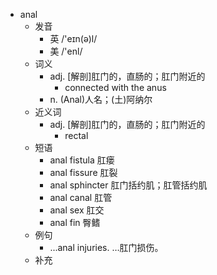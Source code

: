 - anal
  - 发音
    - 英 /'eɪn(ə)l/
    - 美 /'enl/
  - 词义
    - adj. [解剖]肛门的，直肠的；肛门附近的
      - connected with the  anus 
    - n. (Anal)人名；(土)阿纳尔
  - 近义词
    - adj. [解剖]肛门的，直肠的；肛门附近的
      - rectal
  - 短语
    - anal fistula 肛瘘
    - anal fissure 肛裂
    - anal sphincter 肛门括约肌；肛管括约肌
    - anal canal 肛管
    - anal sex 肛交
    - anal fin 臀鳍
  - 例句
    - ...anal injuries. …肛门损伤。
  - 补充